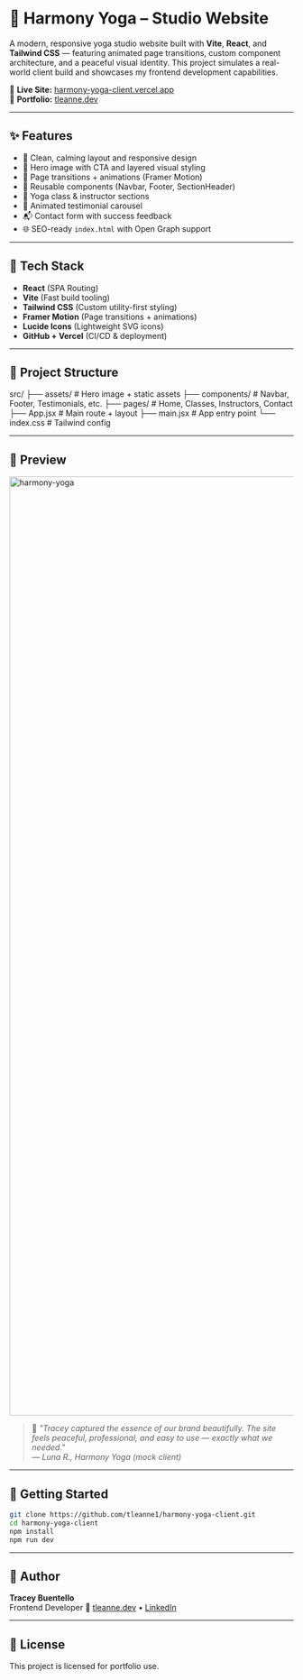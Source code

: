 # 🌿 Harmony Yoga – Studio Website

A modern, responsive yoga studio website built with **Vite**, **React**, and **Tailwind CSS** — featuring animated page transitions, custom component architecture, and a peaceful visual identity. This project simulates a real-world client build and showcases my frontend development capabilities.

🔗 **Live Site:** [harmony-yoga-client.vercel.app](https://harmony-yoga-client.vercel.app)  
🧠 **Portfolio:** [tleanne.dev](https://tleanne.dev)

---

## ✨ Features

- 🎯 Clean, calming layout and responsive design
- 📸 Hero image with CTA and layered visual styling
- 💫 Page transitions + animations (Framer Motion)
- 💼 Reusable components (Navbar, Footer, SectionHeader)
- 🧘 Yoga class & instructor sections
- 💬 Animated testimonial carousel
- 📬 Contact form with success feedback
- 🌐 SEO-ready `index.html` with Open Graph support

---

## 🧱 Tech Stack

- **React** (SPA Routing)
- **Vite** (Fast build tooling)
- **Tailwind CSS** (Custom utility-first styling)
- **Framer Motion** (Page transitions + animations)
- **Lucide Icons** (Lightweight SVG icons)
- **GitHub + Vercel** (CI/CD & deployment)

---

## 📁 Project Structure

src/
├── assets/ # Hero image + static assets
├── components/ # Navbar, Footer, Testimonials, etc.
├── pages/ # Home, Classes, Instructors, Contact
├── App.jsx # Main route + layout
├── main.jsx # App entry point
└── index.css # Tailwind config


---

## 📸 Preview

<img width="1666" alt="harmony-yoga" src="https://github.com/user-attachments/assets/7cf5bcb4-d4c2-4056-8d3a-b9b5789c43c3" />

> 🧘 *"Tracey captured the essence of our brand beautifully. The site feels peaceful, professional, and easy to use — exactly what we needed."*  
> — *Luna R., Harmony Yoga (mock client)*

---

## 🚀 Getting Started

```bash
git clone https://github.com/tleanne1/harmony-yoga-client.git
cd harmony-yoga-client
npm install
npm run dev
```

---

## 🧠 Author

**Tracey Buentello**  
Frontend Developer 
🔗 [tleanne.dev](https://tleanne.dev) • [LinkedIn](https://linkedin.com/in/tleanne)

---

## 📜 License

This project is licensed for portfolio use.

